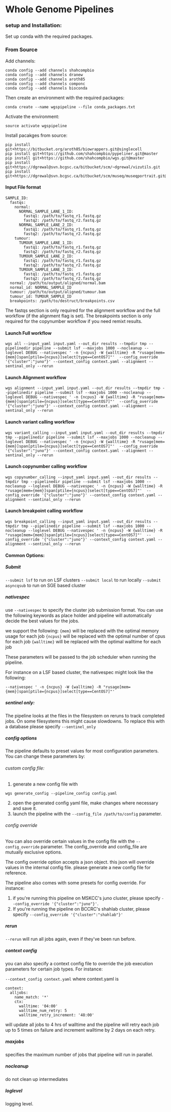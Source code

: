 # Whole Genome Pipelines




### setup and Installation:

Set up conda with the required packages.



### From Source
Add channels:
```
conda config --add channels shahcompbio
conda config --add channels dranew
conda config --add channels aroth85
conda config --add channels componc
conda config --add channels bioconda
```

Then create an environment with the required packages:

```
conda create --name wgspipeline --file conda_packages.txt
```

Activate the environment:

```
source activate wgspipeline
```

Install pacakges from source:

```
pip install git+https://bitbucket.org/aroth85/biowrappers.git@singlecell
pip install git+https://github.com/shahcompbio/pypeliner.git@master
pip install git+https://github.com/shahcompbio/wgs.git@master
pip install git+https://dgrewal@svn.bcgsc.ca/bitbucket/scm/~dgrewal/vizutils.git
pip install git+https://dgrewal@svn.bcgsc.ca/bitbucket/scm/museq/museqportrait.git@new_vcf_format
```

#### Input File format

```
SAMPLE_ID:
  fastqs:
    normal:
      NORMAL_SAMPLE_LANE_1_ID:
        fastq1: /path/to/fastq_r1.fastq.gz
        fastq2: /path/to/fastq_r2.fastq.gz
      NORMAL_SAMPLE_LANE_2_ID:
        fastq1: /path/to/fastq_r1.fastq.gz
        fastq2: /path/to/fastq_r2.fastq.gz
    tumour:
      TUMOUR_SAMPLE_LANE_1_ID:
        fastq1: /path/to/fastq_r1.fastq.gz
        fastq2: /path/to/fastq_r2.fastq.gz
      TUMOUR_SAMPLE_LANE_2_ID:
        fastq1: /path/to/fastq_r1.fastq.gz
        fastq2: /path/to/fastq_r2.fastq.gz
      TUMOUR_SAMPLE_LANE_3_ID:
        fastq1: /path/to/fastq_r1.fastq.gz
        fastq2: /path/to/fastq_r2.fastq.gz
  normal: /path/to/output/aligned/normal.bam
  normal_id: NORMAL_SAMPLE_ID
  tumour: /path/to/output/aligned/tumour.bam
  tumour_id: TUMOUR_SAMPLE_ID
  breakpoints: /path/to/destruct/breakpoints.csv
```

The fastqs section is only required for the alignment workflow and the full workflow (if the alignment flag is set).
The breakpoints section is only required for the copynumber workflow if you need remixt results. 

#### Launch Full workflow

```
wgs all --input_yaml input.yaml --out_dir results --tmpdir tmp --pipelinedir pipeline --submit lsf --maxjobs 1000 --nocleanup --loglevel DEBUG --nativespec ' -n {ncpus} -W {walltime} -R "rusage[mem={mem}]span[ptile={ncpus}]select[type==CentOS7]"'  --config_override '{"cluster":"juno"}' --context_config context.yaml --alignment --sentinal_only --rerun
```

#### Launch Alignment workflow

```
wgs alignment --input_yaml input.yaml --out_dir results --tmpdir tmp --pipelinedir pipeline --submit lsf --maxjobs 1000 --nocleanup --loglevel DEBUG --nativespec ' -n {ncpus} -W {walltime} -R "rusage[mem={mem}]span[ptile={ncpus}]select[type==CentOS7]"'  --config_override '{"cluster":"juno"}' --context_config context.yaml --alignment --sentinal_only --rerun
```

#### Launch variant calling workflow

```
wgs variant_calling --input_yaml input.yaml --out_dir results --tmpdir tmp --pipelinedir pipeline --submit lsf --maxjobs 1000 --nocleanup --loglevel DEBUG --nativespec ' -n {ncpus} -W {walltime} -R "rusage[mem={mem}]span[ptile={ncpus}]select[type==CentOS7]"'  --config_override '{"cluster":"juno"}' --context_config context.yaml --alignment --sentinal_only --rerun
```



#### Launch copynumber calling workflow

```
wgs copynumber_calling --input_yaml input.yaml --out_dir results --tmpdir tmp --pipelinedir pipeline --submit lsf --maxjobs 1000 --nocleanup --loglevel DEBUG --nativespec ' -n {ncpus} -W {walltime} -R "rusage[mem={mem}]span[ptile={ncpus}]select[type==CentOS7]"'  --config_override '{"cluster":"juno"}' --context_config context.yaml --alignment --sentinal_only --rerun
```

#### Launch breakpoint calling workflow

```
wgs breakpoint_calling --input_yaml input.yaml --out_dir results --tmpdir tmp --pipelinedir pipeline --submit lsf --maxjobs 1000 --nocleanup --loglevel DEBUG --nativespec ' -n {ncpus} -W {walltime} -R "rusage[mem={mem}]span[ptile={ncpus}]select[type==CentOS7]"'  --config_override '{"cluster":"juno"}' --context_config context.yaml --alignment --sentinal_only --rerun
```


#### Common Options:


##### Submit

`--submit lsf` to run on LSF clusters
`--submit local` to run locally
`--submit asyncqsub` to run on SGE based cluster

##### nativespec

use `--nativespec` to specify the cluster job submission format. You can use the following keywords as place holder and pipeline will automatically decide the best values for the jobs.

we support the following:
`{mem}` will be replaced with the optimal memory usage for each job
`{ncpus}` will be replaced with the optimal number of cpus for each job
`{walltime}` will be replaced with the optimal walltime for each job

These parameters will be passed to the job scheduler when running the pipeline.

For instance on a LSF based cluster, the nativespec might look like the following:

`--nativespec ' -n {ncpus} -W {walltime} -R "rusage[mem={mem}]span[ptile={ncpus}]select[type==CentOS7]"'`

##### sentinel only:
The pipeline looks at the files in the filesystem on reruns to track completed jobs. On some filesystems this might cause slowdowns. To replace this with a database please specify `--sentinel_only`


##### config options
The pipeline defaults to preset values for most configuration parameters. You can change these parameters by:

###### custom config file:
1. generate a new config file with

```
wgs generate_config --pipeline_config config.yaml
```
2. open the generated config yaml file, make changes where necessary and save it.
3. launch the pipeline with the `--config_file /path/to/config` parameter.

###### config override
You can also override certain values in the config file with the `--config_override` parameter. The config_override and config_file are mutually exclusive options.

The config override option accepts a json object. this json will override values in the internal config file. please generate a new config file for reference.

The pipeline also comes with some presets for config override. For instance:
1. if you're running this pipeline on MSKCC's juno cluster, please specify `--config_override '{"cluster":"juno"}'`.
2. If you're running the pipeline on BCCRC's shahlab cluster, please specify `--config_override '{"cluster":"shahlab"}'`

##### rerun
`--rerun` will run all jobs again, even if they've been run before.

##### context config

you can also specify a context config file to override the job execution parameters for certain job types. 
For instance:

`--context_config context.yaml` 
where context.yaml is
```
context:
  alljobs:
    name_match: '*'
    ctx:
      walltime: '04:00'
      walltime_num_retry: 5
      walltime_retry_increment: '48:00'
```
will update all jobs to 4 hrs of walltime and the pipeline will retry each job up to 5 times on failure and increment walltime by 2 days on each retry.

##### maxjobs
specifies the maximum number of jobs that pipeline will run in parallel.

##### nocleanup
do not clean up intermediates

##### loglevel
logging level. 

